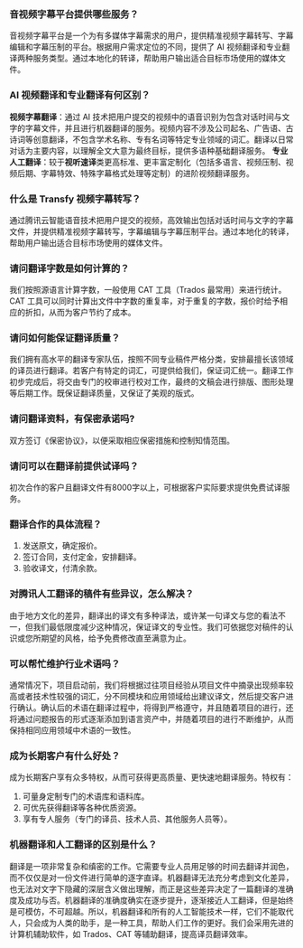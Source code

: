 ### 音视频字幕平台提供哪些服务？
音视频字幕平台是一个为有多媒体字幕需求的用户，提供精准视频字幕转写、字幕编辑和字幕压制的平台。根据用户需求定位的不同，提供了 AI 视频翻译和专业翻译两种服务类型。通过本地化的转译，帮助用户输出适合目标市场使用的媒体文件。

### AI 视频翻译和专业翻译有何区别？
**视频字幕翻译**：通过 AI 技术把用户提交的视频中的语音识别为包含对话时间与文字的字幕文件，并且进行机器翻译的服务。视频内容不涉及公司起名、广告语、古诗词等创意翻译，不包含学术名称、专有名词等特定专业领域的词汇。翻译以日常对话为主要内容，以理解全文大意为最终目标，提供多语种基础翻译服务。
**专业人工翻译**：较于**视听速译**类更高标准、更丰富定制化（包括多语言、视频压制、视频后期、字幕特效、特殊字幕格式处理等定制）的进阶视频翻译服务。

### 什么是 Transfy 视频字幕转写？
通过腾讯云智能语音技术把用户提交的视频，高效输出包括对话时间与文字的字幕文件，并提供精准视频字幕转写，字幕编辑与字幕压制平台。通过本地化的转译，帮助用户输出适合目标市场使用的媒体文件。

### 请问翻译字数是如何计算的？
我们按照源语言计算字数，一般使用 CAT 工具（Trados 最常用）来进行统计。CAT 工具可以同时计算出文件中字数的重复率，对于重复的字数，报价时给予相应的折扣，从而为客户节约了成本。

### 请问如何能保证翻译质量？
我们拥有高水平的翻译专家队伍，按照不同专业稿件严格分类，安排最擅长该领域的译员进行翻译。若客户有特定的词汇，可提供给我们，保证词汇统一。翻译工作初步完成后，将交由专门的校审进行校对工作，最终的文稿会进行排版、图形处理等后期工作。既保证翻译质量，又保证了美观的版式。

### 请问翻译资料，有保密承诺吗?
双方签订《保密协议》，以便采取相应保密措施和控制知情范围。

### 请问可以在翻译前提供试译吗？
初次合作的客户且翻译文件有8000字以上，可根据客户实际要求提供免费试译服务。

### 翻译合作的具体流程？
1. 发送原文，确定报价。
2. 签订合同，支付定金，安排翻译。
3. 验收译文，付清余款。

### 对腾讯人工翻译的稿件有些异议，怎么解决？
由于地方文化的差异，翻译出的译文有多种译法，或许某一句译文与您的看法不一，但我们最低限度减少这种情况，保证译文的专业性。我们可依据您对稿件的认识或您所期望的风格，给予免费修改直至满意为止。

### 可以帮忙维护行业术语吗？
通常情况下，项目启动前，我们将根据过往项目经验从项目文件中摘录出现频率较高或者技术性较强的词汇，分不同模块和应用领域给出建议译文，然后提交客户进行确认。确认后的术语在翻译过程中，将得到严格遵守，并且随着项目的进行，还将通过问题报告的形式逐渐添加到语言资产中，并随着项目的进行不断维护，从而保持相同应用领域中术语的一致性。

### 成为长期客户有什么好处？
成为长期客户享有众多特权，从而可获得更高质量、更快速地翻译服务。特权有：
1. 可量身定制专门的术语库和语料库。
2. 可优先获得翻译等各种优质资源。
3. 享有专人服务（专门的译员、技术人员、其他服务人员等）。

### 机器翻译和人工翻译的区别是什么？
翻译是一项非常复杂和缜密的工作。它需要专业人员用足够的时间去翻译并润色，而不仅仅是对一份文件进行简单的逐字直译。机器翻译无法充分考虑到文化差异，也无法对文字下隐藏的深层含义做出理解，而正是这些差异决定了一篇翻译的准确度及成功与否。机器翻译的准确度确实在逐步提升，逐渐接近人工翻译，但是始终是可模仿，不可超越。所以，机器翻译和所有的人工智能技术一样，它们不能取代人，只会成为人类的助手，是一种工具，帮助人们工作的更好。我们会采用先进的计算机辅助软件，如 Trados、CAT 等辅助翻译，提高译员翻译效率。
